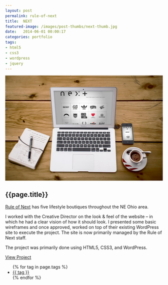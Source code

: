 ```yaml
---
layout: post
permalink: rule-of-next
title:  NEXT
featured-image: /images/post-thumbs/next-thumb.jpg
date:   2014-06-01 00:00:17
categories: portfolio
tags: 
- html5 
- css3
- wordpress
- jquery
---
```



<section class="feature-image">
	<img src="/images/post-img/next-macbook.jpg" alt="Rule of Next">
</section>

<section class="post-intro">
	<h1>{{page.title}}</h1>
	<p><a href="http://ruleofnext.com" target="_blank">Rule of Next</a> has five lifestyle boutiques throughout the NE Ohio area.</p> 
	<p>I worked with the Creative Director on the look &amp; feel of the website – in which he had a clear vision of how it should look. I presented some basic wireframes and once approved, worked on top of their existing WordPress site to execute the project. The site is now primarily managed by the Rule of Next staff.</p>
	<p>The project was primarily done using HTML5, CSS3, and WordPress.</p>
	 <a href="http://ruleofnext.com" target="_blank" class="view-project tooltip">View Project</a>
	 <!-- 	<p>They were looking to grow their online presence and better inform their customers of location, products, sales, and the latest fashion trends.</p> -->

<aside class="tags">
	<div class="tags-inner">
	  	<ul>
			{% for tag in page.tags %}
				<li><a href="/tag/{{tag}}" title="view all projects that pertain to {{tag}}">{{ tag }}</a></li>
			{% endfor %}
		</ul>
	</div>
</aside>

</section>